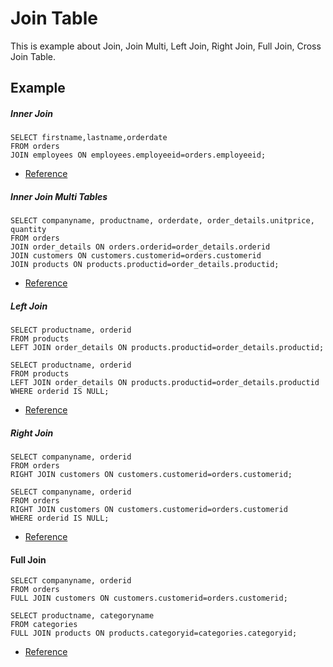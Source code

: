 # Join Table

This is example about Join, Join Multi, Left Join, Right Join, Full Join, Cross Join Table.

## Example

##### Inner Join

```
SELECT firstname,lastname,orderdate
FROM orders
JOIN employees ON employees.employeeid=orders.employeeid;
```
* [Reference](https://www.postgresqltutorial.com/postgresql-inner-join/)

##### Inner Join Multi Tables

```
SELECT companyname, productname, orderdate, order_details.unitprice, quantity
FROM orders
JOIN order_details ON orders.orderid=order_details.orderid
JOIN customers ON customers.customerid=orders.customerid
JOIN products ON products.productid=order_details.productid;
```
* [Reference](https://www.postgresqltutorial.com/postgresql-inner-join/)

##### Left Join

```
SELECT productname, orderid
FROM products
LEFT JOIN order_details ON products.productid=order_details.productid;

SELECT productname, orderid
FROM products
LEFT JOIN order_details ON products.productid=order_details.productid
WHERE orderid IS NULL;
```
* [Reference](https://www.postgresqltutorial.com/postgresql-left-join/)

##### Right Join

```
SELECT companyname, orderid
FROM orders
RIGHT JOIN customers ON customers.customerid=orders.customerid;

SELECT companyname, orderid
FROM orders
RIGHT JOIN customers ON customers.customerid=orders.customerid
WHERE orderid IS NULL;
```
* [Reference](https://www.postgresqltutorial.com/postgresql-right-join/)

#### Full Join
```
SELECT companyname, orderid
FROM orders
FULL JOIN customers ON customers.customerid=orders.customerid;

SELECT productname, categoryname
FROM categories
FULL JOIN products ON products.categoryid=categories.categoryid;
```
* [Reference](https://www.postgresqltutorial.com/postgresql-full-outer-join/)

